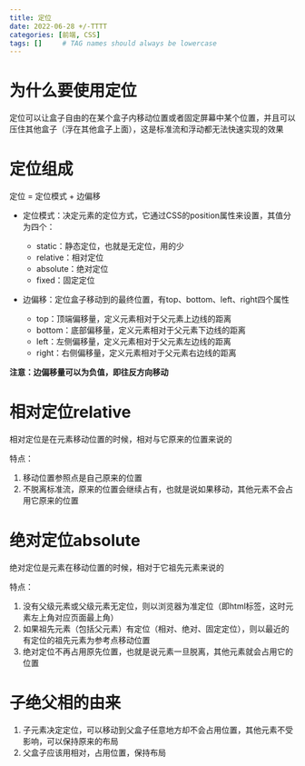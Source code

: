 ```yaml
---
title: 定位
date: 2022-06-28 +/-TTTT
categories: [前端, CSS]
tags: []     # TAG names should always be lowercase
---
```


# 为什么要使用定位
定位可以让盒子自由的在某个盒子内移动位置或者固定屏幕中某个位置，并且可以压住其他盒子（浮在其他盒子上面），这是标准流和浮动都无法快速实现的效果

# 定位组成
定位 = 定位模式 + 边偏移

- 定位模式：决定元素的定位方式，它通过CSS的position属性来设置，其值分为四个：
    + static：静态定位，也就是无定位，用的少
    + relative：相对定位
    + absolute：绝对定位
    + fixed：固定定位

- 边偏移：定位盒子移动到的最终位置，有top、bottom、left、right四个属性
    + top：顶端偏移量，定义元素相对于父元素上边线的距离
    + bottom：底部偏移量，定义元素相对于父元素下边线的距离
    + left：左侧偏移量，定义元素相对于父元素左边线的距离
    + right：右侧偏移量，定义元素相对于父元素右边线的距离

**注意：边偏移量可以为负值，即往反方向移动**

# 相对定位relative
相对定位是在元素移动位置的时候，相对与它原来的位置来说的

特点：<br>
1. 移动位置参照点是自己原来的位置
2. 不脱离标准流，原来的位置会继续占有，也就是说如果移动，其他元素不会占用它原来的位置

# 绝对定位absolute
绝对定位是元素在移动位置的时候，相对于它祖先元素来说的

特点：<br>
1. 没有父级元素或父级元素无定位，则以浏览器为准定位（即html标签，这时元素左上角对应页面最上角）
2. 如果祖先元素（包括父元素）有定位（相对、绝对、固定定位），则以最近的有定位的祖先元素为参考点移动位置
3. 绝对定位不再占用原先位置，也就是说元素一旦脱离，其他元素就会占用它的位置

# 子绝父相的由来
1. 子元素决定定位，可以移动到父盒子任意地方却不会占用位置，其他元素不受影响，可以保持原来的布局
2. 父盒子应该用相对，占用位置，保持布局
